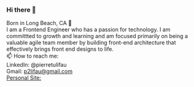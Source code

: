 ### Hi there 👋

<!--
**p2lifau/p2lifau** is a ✨ _special_ ✨ repository because its `README.md` (this file) appears on your GitHub profile.

Here are some ideas to get you started:

- 🔭 I’m currently working on ...
- 🌱 I’m currently learning ...
- 👯 I’m looking to collaborate on ...
- 🤔 I’m looking for help with ...
- 💬 Ask me about ...
- 📫 How to reach me: ...
- 😄 Pronouns: ...
- ⚡ Fun fact: ...
-->

Born in Long Beach, CA 🌴 <br>
I am a Frontend Engineer who has a passion for technology. I am committted to growth and learning and am focused primarily on being a valuable agile team member by building front-end architecture that effectively brings front end designs to life. 
<br>
📫 How to reach me:<br>
LinkedIn: @pierretulifau<br>
Gmail: p2lifau@gmail.com<br>
[Personal Site: ](https://www.pierretulifau.com/)

